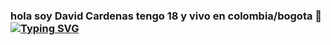### hola soy David Cardenas tengo 18 y vivo en colombia/bogota  👋 [![Typing SVG](https://readme-typing-svg.demolab.com/?lines=Full+Stack+Developer)](https://git.io/typing-svg)


<!--
**Davidc5922/Davidc5922** is a ✨ _special_ ✨ repository because its `README.md` (this file) appears on your GitHub profile.

Here are some ideas to get you started:

- 🔭 I’m currently working on ...
- 🌱 I’m currently learning ...
- 👯 I’m looking to collaborate on ...
- 🤔 I’m looking for help with ...
- 💬 Ask me about ...
- 📫 How to reach me: ...
- 😄 Pronouns: ...
- ⚡ Fun fact: ...
-->
